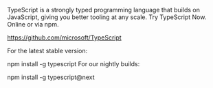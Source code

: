 TypeScript is a strongly typed programming language that builds on JavaScript, giving you better tooling at any scale. Try TypeScript Now. Online or via npm.


https://github.com/microsoft/TypeScript


For the latest stable version:

npm install -g typescript
For our nightly builds:

npm install -g typescript@next